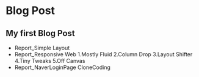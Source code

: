 # Blog Post
## My first Blog Post
* Report_Simple Layout
* Report_Responsive Web
  1.Mostly Fluid  2.Column Drop  3.Layout Shifter
  4.Tiny Tweaks  5.Off Canvas
* Report_NaverLoginPage CloneCoding
